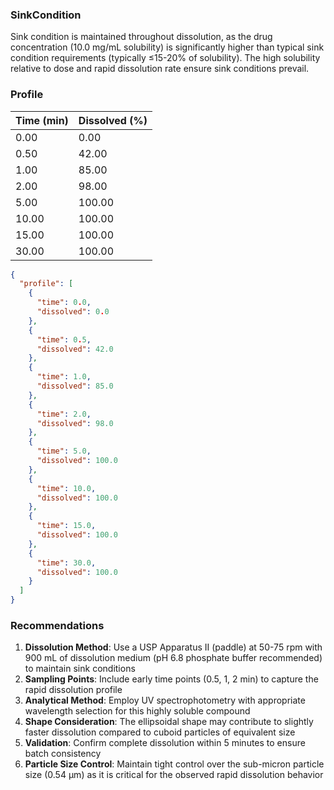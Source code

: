 ### SinkCondition
Sink condition is maintained throughout dissolution, as the drug concentration (10.0 mg/mL solubility) is significantly higher than typical sink condition requirements (typically ≤15-20% of solubility). The high solubility relative to dose and rapid dissolution rate ensure sink conditions prevail.

### Profile
| Time (min) | Dissolved (%) |
|------------|----------------|
| 0.00 | 0.00 |
| 0.50 | 42.00 |
| 1.00 | 85.00 |
| 2.00 | 98.00 |
| 5.00 | 100.00 |
| 10.00 | 100.00 |
| 15.00 | 100.00 |
| 30.00 | 100.00 |

```json
{
  "profile": [
    {
      "time": 0.0,
      "dissolved": 0.0
    },
    {
      "time": 0.5,
      "dissolved": 42.0
    },
    {
      "time": 1.0,
      "dissolved": 85.0
    },
    {
      "time": 2.0,
      "dissolved": 98.0
    },
    {
      "time": 5.0,
      "dissolved": 100.0
    },
    {
      "time": 10.0,
      "dissolved": 100.0
    },
    {
      "time": 15.0,
      "dissolved": 100.0
    },
    {
      "time": 30.0,
      "dissolved": 100.0
    }
  ]
}
```

### Recommendations
1. **Dissolution Method**: Use a USP Apparatus II (paddle) at 50-75 rpm with 900 mL of dissolution medium (pH 6.8 phosphate buffer recommended) to maintain sink conditions
2. **Sampling Points**: Include early time points (0.5, 1, 2 min) to capture the rapid dissolution profile
3. **Analytical Method**: Employ UV spectrophotometry with appropriate wavelength selection for this highly soluble compound
4. **Shape Consideration**: The ellipsoidal shape may contribute to slightly faster dissolution compared to cuboid particles of equivalent size
5. **Validation**: Confirm complete dissolution within 5 minutes to ensure batch consistency
6. **Particle Size Control**: Maintain tight control over the sub-micron particle size (0.54 μm) as it is critical for the observed rapid dissolution behavior